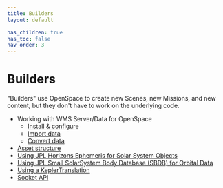 ```yaml
---
title: Builders
layout: default

has_children: true
has_toc: false
nav_order: 3
---
```


# Builders
"Builders" use OpenSpace to create new Scenes, new Missions, and new content, but they don't have to work on the underlying code.

- Working with WMS Server/Data for OpenSpace
  - [Install & configure](wms/server-install)
  - [Import data](wms/server-import)
  - [Convert data](wms/server-conversion)
- [Asset structure](assets)
- [Using JPL Horizons Ephemeris for Solar System Objects](ephemeris/horizons)
- [Using JPL Small SolarSystem Body Database (SBDB) for Orbital Data](ephemeris/sbdb)
- [Using a KeplerTranslation](ephemeris/kepler)
- [Socket API](network/socket-api)
